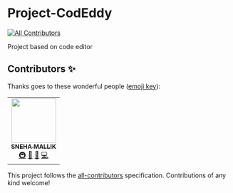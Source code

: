 # Project-CodEddy
<!-- ALL-CONTRIBUTORS-BADGE:START - Do not remove or modify this section -->
[![All Contributors](https://img.shields.io/badge/all_contributors-1-orange.svg?style=flat-square)](#contributors-)
<!-- ALL-CONTRIBUTORS-BADGE:END -->
Project based on code editor

## Contributors ✨

Thanks goes to these wonderful people ([emoji key](https://allcontributors.org/docs/en/emoji-key)):

<!-- ALL-CONTRIBUTORS-LIST:START - Do not remove or modify this section -->
<!-- prettier-ignore-start -->
<!-- markdownlint-disable -->
<table>
  <tr>
    <td align="center"><a href="https://github.com/snehaM2210"><img src="https://avatars.githubusercontent.com/u/68493940?v=4?s=100" width="100px;" alt=""/><br /><sub><b>SNEHA MALLIK</b></sub></a><br /><a href="#infra-snehaM2210" title="Infrastructure (Hosting, Build-Tools, etc)">🚇</a> <a href="#maintenance-snehaM2210" title="Maintenance">🚧</a> <a href="#projectManagement-snehaM2210" title="Project Management">📆</a> <a href="https://github.com/deb2000-sudo/project-codeddy/commits?author=snehaM2210" title="Code">💻</a></td>
  </tr>
</table>

<!-- markdownlint-restore -->
<!-- prettier-ignore-end -->

<!-- ALL-CONTRIBUTORS-LIST:END -->

This project follows the [all-contributors](https://github.com/all-contributors/all-contributors) specification. Contributions of any kind welcome!